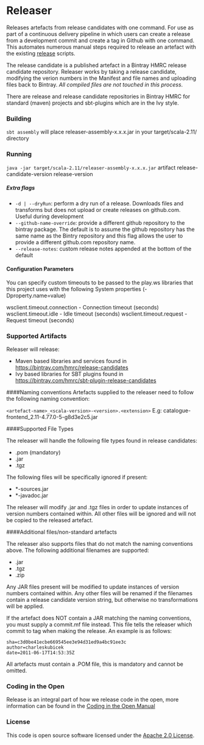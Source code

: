 # Releaser



Releases artefacts from release candidates with one command. For use as part of a continuous delivery pipeline in which users can create a release from a development commit and create a tag in Github with one command. This automates numerous manual steps required to release an artefact with the existing [release](https://github.com/hmrc/release) scripts.

The release candidate is a published artefact in a Bintray HMRC release candidate repository. Releaser works by taking a release candidate, modifying the verion numbers in the Manifest and file names and uploading files back to Bintray. *All compiled files are not touched in this process*.  

There are release and release candidate repositories in Bintray HMRC for standard (maven) projects and sbt-plugins which are in the Ivy style.

### Building
`sbt assembly` will place releaser-assembly-x.x.x.jar in your target/scala-2.11/ directory

### Running
`java -jar target/scala-2.11/releaser-assembly-x.x.x.jar` artifact release-candidate-version release-version

##### Extra flags
- `-d | --dryRun`: perform a dry run of a release. Downloads files and transforms but does not upload or create releases on github.com. Useful during development
- `--github-name-override`: provide a different github repository to the bintray package. The default is to assume the github repository has the same name as the Bintry repository and this flag allows the user to provide a different github.com repository name.
- `--release-notes`: custom release notes appended at the bottom of the default

#### Configuration Parameters
You can specify custom timeouts to be passed to the play.ws libraries that this project uses with the following System properties (-Dproperty.name=value)

wsclient.timeout.connection - Connection timeout (seconds)
wsclient.timeout.idle - Idle timeout (seconds)
wsclient.timeout.request - Request timeout (seconds)

### Supported Artifacts
Releaser will release:
- Maven based libraries and services found in https://bintray.com/hmrc/release-candidates
- Ivy based libraries for SBT plugins found in https://bintray.com/hmrc/sbt-plugin-release-candidates

####Naming conventions
Artefacts supplied to the releaser need to follow the following naming convention:

`<artefact-name>_<scala-version>-<version>.<extension>`
E.g: catalogue-frontend_2.11-4.77.0-5-g8d3e2c5.jar

####Supported File Types

The releaser will handle the following file types found in release candidates:
* .pom (mandatory)
* .jar
* .tgz

The following files will be specifically ignored if present:
* *-sources.jar
* *-javadoc.jar

The releaser will modify .jar and .tgz files in order to update instances of version numbers contained within. All other files will be ignored and will not be copied to the released artefact.

####Additional files/non-standard artefacts

The releaser also supports files that do not match the naming conventions above. The following additional filenames are supported:

* .jar
* .tgz
* .zip

Any JAR files present will be modified to update instances of version numbers contained within. Any other files will be renamed if the filenames contain a release candidate version string, but otherwise no transformations will be applied.

If the artefact does NOT contain a JAR matching the naming conventions, you must supply a commit.mf file instead. This file tells the releaser which commit to tag when making the release. An example is as follows:

    sha=c3d0be41ecbe669545ee3e94d31ed9a4bc91ee3c
    author=charleskubicek
    date=2011-06-17T14:53:35Z

All artefacts must contain a .POM file, this is mandatory and cannot be omitted.

### Coding in the Open
Release is an integral part of how we release code in the open, more information can be found in the [Coding in the Open Manual](http://hmrc.github.io/coding-in-the-open-manual/)

### License
 
This code is open source software licensed under the [Apache 2.0 License]("http://www.apache.org/licenses/LICENSE-2.0.html").
